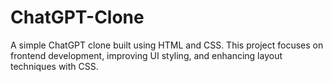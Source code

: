 # ChatGPT-Clone
A simple ChatGPT clone built using HTML and CSS. This project focuses on frontend development, improving UI styling, and enhancing layout techniques with CSS.
